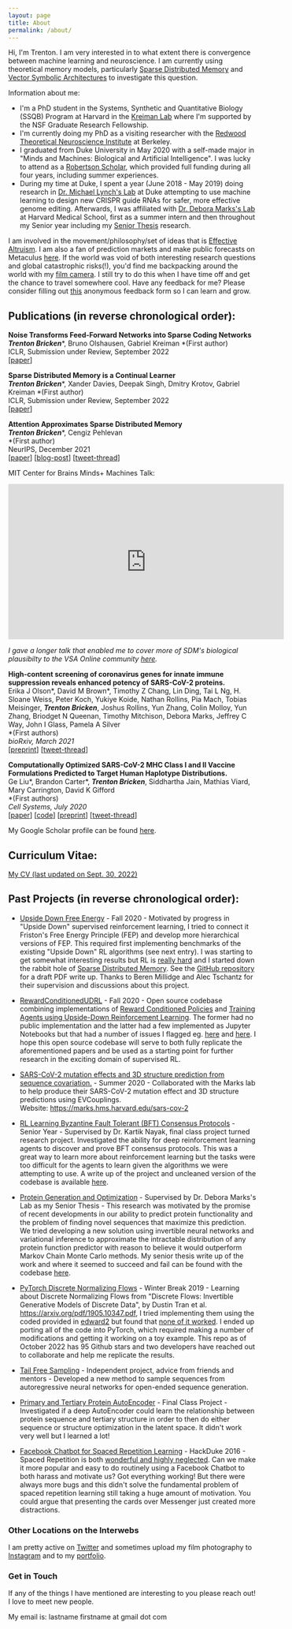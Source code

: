 ```yaml
---
layout: page
title: About
permalink: /about/
---
```


<!--- ![Trenton B. Bricken](../images/TrentonBricken.jpg){:style="width: 200px; float: right; padding-left: 20px"}-->

Hi, I'm Trenton. I am very interested in to what extent there is convergence between machine learning and neuroscience. I am currently using theoretical memory models, particularly [Sparse Distributed Memory](https://redwood.berkeley.edu/wp-content/uploads/2020/08/KanervaP_SDMrelated_models1993.pdf) and [Vector Symbolic Architectures](https://arxiv.org/pdf/2106.05268.pdf) to investigate this question.

Information about me:
* I'm a PhD student in the Systems, Synthetic and Quantitative Biology (SSQB) Program at Harvard in the [Kreiman Lab](http://klab.tch.harvard.edu/publications/publications.html#sthash.dUJc7Kpv.dpbs) where I'm supported by the NSF Graduate Research Fellowship.
* I'm currently doing my PhD as a visiting researcher with the [Redwood Theoretical Neuroscience Institute](https://redwood.berkeley.edu/) at Berkeley.
* I graduated from Duke University in May 2020 with a self-made major in "Minds and Machines: Biological and Artificial Intelligence". I was lucky to attend as a [Robertson Scholar](https://robertsonscholars.org/profiles/trenton-bricken/), which provided full funding during all four years, including summer experiences.
* During my time at Duke, I spent a year (June 2018 - May 2019) doing research in [Dr. Michael Lynch's Lab](https://lynchlab.pratt.duke.edu) at Duke attempting to use machine learning to design new CRISPR guide RNAs for safer, more effective genome editing. Afterwards, I was affiliated with [Dr. Debora Marks's Lab](https://marks.hms.harvard.edu) at Harvard Medical School, first as a summer intern and then throughout my Senior year including my [Senior Thesis](https://github.com/TrentBrick/learning-protein-landscapes) research.

I am involved in the movement/philosophy/set of ideas that is [Effective Altruism](https://www.effectivealtruism.org). I am also a fan of prediction markets and make public forecasts on Metaculus [here](https://www.metaculus.com/accounts/profile/118139/).
If the world was void of both interesting research questions and global catastrophic risks(!), you'd find me backpacking around the world with my [film camera](https://blitz-analog.github.io/). I still try to do this when I have time off and get the chance to travel somewhere cool. Have any feedback for me? Please consider filling out [this](https://forms.gle/VcY3vQgkdf6c69dr7) anonymous feedback form so I can learn and grow.

## Publications (in reverse chronological order):

**Noise Transforms Feed-Forward Networks into Sparse Coding Networks**<br>
***Trenton Bricken***\*, Bruno Olshausen, Gabriel Kreiman
\*(First author)<br>
ICLR, Submission under Review, September 2022<br>
[[paper](https://openreview.net/forum?id=P9yXPbfqbvC)]

**Sparse Distributed Memory is a Continual Learner**<br>
***Trenton Bricken***\*, Xander Davies, Deepak Singh, Dmitry Krotov, Gabriel Kreiman
\*(First author)<br>
ICLR, Submission under Review, September 2022<br>
[[paper](https://openreview.net/forum?id=JknGeelZJpHP)]

**Attention Approximates Sparse Distributed Memory**<br>
***Trenton Bricken***\*, Cengiz Pehlevan<br>
\*(First author)<br>
NeurIPS, December 2021<br>
[[paper](https://arxiv.org/abs/2111.05498)] [[blog-post](https://www.trentonbricken.com/Attention-Approximates-Sparse-Distributed-Memory/)] [[tweet-thread](https://twitter.com/TrentonBricken/status/1458465726503784449?s=20)]<br>

MIT Center for Brains Minds+ Machines Talk:<br>

<div align="center">
  <iframe width="560" height="315" src="https://www.youtube.com/embed/THIIk7LR9_8" title="YouTube video player" frameborder="0" allow="accelerometer; autoplay; clipboard-write; encrypted-media; gyroscope; picture-in-picture" allowfullscreen></iframe>
</div>

*I gave a longer talk that enabled me to cover more of SDM's biological plausibilty to the VSA Online community [here](https://www.youtube.com/watch?v=DrJ2SRdMPUg).*

**High-content screening of coronavirus genes for innate immune suppression reveals enhanced potency of SARS-CoV-2 proteins.**<br>
Erika J Olson\*, David M Brown\*, Timothy Z Chang, Lin Ding, Tai L Ng, H. Sloane Weiss, Peter Koch, Yukiye Koide, Nathan Rollins, Pia Mach, Tobias Meisinger, ***Trenton Bricken***, Joshus Rollins, Yun Zhang, Colin Molloy, Yun Zhang, Briodget N Queenan, Timothy Mitchison, Debora Marks, Jeffrey C Way, John I Glass, Pamela A Silver<br>
\*(First authors)<br>
*bioRxiv, March 2021*<br>
[[preprint](https://www.biorxiv.org/content/10.1101/2021.03.02.433434v1)] [[tweet-thread](https://twitter.com/TrentonBricken/status/1367141915666317312?s=20)]

**Computationally Optimized SARS-CoV-2 MHC Class I and II Vaccine Formulations Predicted to Target Human Haplotype Distributions.**<br>
Ge Liu\*, Brandon Carter\*, ***Trenton Bricken***, Siddhartha Jain, Mathias Viard, Mary Carrington, David K Gifford<br>
\*(First authors)<br>
*Cell Systems, July 2020*<br>
[[paper](https://www.cell.com/cell-systems/fulltext/S2405-4712%2820%2930238-6#%20)] [[code](https://github.com/gifford-lab/optivax)] [[preprint](https://www.biorxiv.org/content/10.1101/2020.05.16.088989v1)] [[tweet-thread](https://twitter.com/TrentonBricken/status/1262407888842170370?s=20)]

My Google Scholar profile can be found [here](https://scholar.google.com/citations?user=CP6aLusAAAAJ&hl=en).

## Curriculum Vitae:

[My CV (last updated on Sept. 30, 2022)](../documents/Trenton-Bricken-CV.pdf)

## Past Projects (in reverse chronological order):

* [Upside Down Free Energy](https://github.com/TrentBrick/Upside-Down-Free-Energy) - Fall 2020 - Motivated by progress in "Upside Down" supervised reinforcement learning, I tried to connect it Friston's Free Energy Principle (FEP) and develop more hierarchical versions of FEP. This required first implementing benchmarks of the existing "Upside Down" RL algorithms (see next entry). I was starting to get somewhat interesting results but RL is [really hard](https://arxiv.org/pdf/1709.06560.pdf) and I started down the rabbit hole of [Sparse Distributed Memory](https://arxiv.org/abs/2111.05498). See the [GitHub repository](https://github.com/TrentBrick/Upside-Down-Free-Energy) for a draft PDF write up. Thanks to Beren Millidge and Alec Tschantz for their supervision and discussions about this project.

* [RewardConditionedUDRL](https://github.com/TrentBrick/RewardConditionedUDRL) - Fall 2020 - Open source codebase combining implementations of [Reward Conditioned Policies](https://arxiv.org/pdf/1912.13465.pdf) and [Training Agents using Upside-Down Reinforcement Learning](https://arxiv.org/abs/1912.02877). The former had no public implementation and the latter had a few implemented as Jupyter Notebooks but that had a number of issues I flagged eg. [here](https://github.com/jscriptcoder/Upside-Down-Reinforcement-Learning/issues/1) and [here](https://github.com/BY571/Upside-Down-Reinforcement-Learning/issues/4#event-3624848392). I hope this open source codebase will serve to both fully replicate the aforementioned papers and be used as a starting point for further research in the exciting domain of supervised RL.

* [SARS-CoV-2 mutation effects and 3D structure prediction from sequence covariation.](https://marks.hms.harvard.edu/sars-cov-2) - Summer 2020 - Collaborated with the Marks lab to help produce their SARS-CoV-2 mutation effect and 3D structure predictions using EVCouplings. <br>
Website: <https://marks.hms.harvard.edu/sars-cov-2>

* [RL Learning Byzantine Fault Tolerant (BFT) Consensus Protocols](https://github.com/TrentBrick/LearningConsensus) - Senior Year - Supervised by Dr. Kartik Nayak, final class project turned research project. Investigated the ability for deep reinforcement learning agents to discover and prove BFT consensus protocols. This was a great way to learn more about reinforcement learning but the tasks were too difficult for the agents to learn given the algorithms we were attempting to use. A write up of the project and uncleaned version of the codebase is available [here](https://github.com/TrentBrick/LearningConsensus).

* [Protein Generation and Optimization](https://github.com/TrentBrick/learning-protein-landscapes) - Supervised by Dr. Debora Marks's Lab as my Senior Thesis - This research was motivated by the promise of recent developments in our ability to predict protein functionality and the problem of finding novel sequences that maximize this prediction. We tried developing a new solution using invertible neural networks and variational inference to approximate the intractable distribution of any protein function predictor with reason to believe it would outperform Markov Chain Monte Carlo methods. My senior thesis write up of the work and where it seemed to succeed and fail can be found with the codebase [here](https://github.com/TrentBrick/learning-protein-landscapes).

* [PyTorch Discrete Normalizing Flows](https://github.com/TrentBrick/PyTorchDiscreteFlows) - Winter Break 2019 - Learning about Discrete Normalizing Flows from "Discrete Flows: Invertible Generative Models of Discrete Data", by Dustin Tran et al. <https://arxiv.org/pdf/1905.10347.pdf>, I tried implementing them using the coded provided in [edward2](https://github.com/google/edward2/tree/master/edward2/tensorflow/layers#4-reversible-layers) but found that [none of it worked](https://github.com/google/edward2/issues/148). I ended up porting all of the code into PyTorch, which required making a number of modifications and getting it working on a toy example. This repo as of October 2022 has 95 Github stars and two developers have reached out to collaborate and help me replicate the results.

* [Tail Free Sampling](https://trentbrick.github.io/Tail-Free-Sampling/) - Independent project, advice from friends and mentors - Developed a new method to sample sequences from autoregressive neural networks for open-ended sequence generation.

* [Primary and Tertiary Protein AutoEncoder](https://github.com/TrentBrick/PAE) - Final Class Project - Investigated if a deep AutoEncoder could learn the relationship between protein sequence and tertiary structure in order to then do either sequence or structure optimization in the latent space. It didn't work very well but I learned a lot!

* [Facebook Chatbot for Spaced Repetition Learning](https://github.com/TrentBrick/MMRY) - HackDuke 2016 - Spaced Repetition is both [wonderful and highly neglected](https://www.gwern.net/Spaced-repetition). Can we make it more popular and easy to do routinely using a Facebook Chatbot to both harass and motivate us? Got everything working! But there were always more bugs and this didn't solve the fundamental problem of spaced repetition learning still taking a huge amount of motivation. You could argue that presenting the cards over Messenger just created more distractions.  

### Other Locations on the Interwebs

I am pretty active on [Twitter](https://twitter.com/TrentonBricken) and sometimes upload my film photography to [Instagram](https://www.instagram.com/blitz_analog) and to my [portfolio](https://blitz-analog.github.io/).

### Get in Touch

If any of the things I have mentioned are interesting to you please reach out! I love to meet new people.

My email is: lastname firstname at gmail dot com

